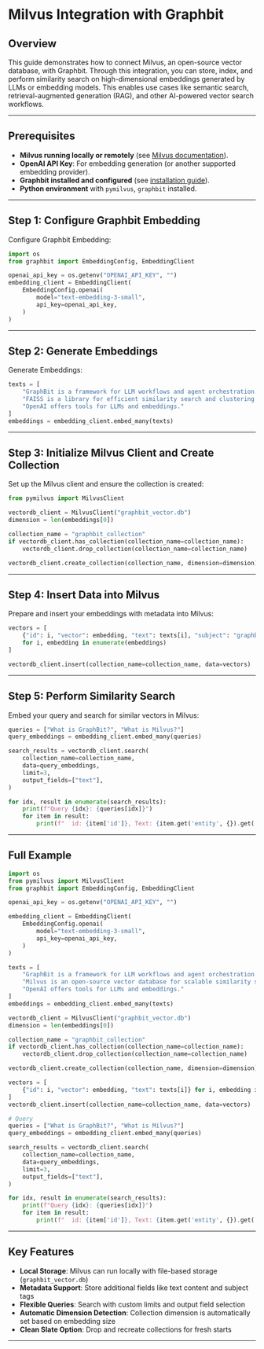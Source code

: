# Milvus Integration with Graphbit

## Overview

This guide demonstrates how to connect Milvus, an open-source vector database, with Graphbit. Through this integration, you can store, index, and perform similarity search on high-dimensional embeddings generated by LLMs or embedding models. This enables use cases like semantic search, retrieval-augmented generation (RAG), and other AI-powered vector search workflows.

---

## Prerequisites

- **Milvus running locally or remotely** (see [Milvus documentation](https://milvus.io/docs)).
- **OpenAI API Key**: For embedding generation (or another supported embedding provider).
- **Graphbit installed and configured** (see [installation guide](../getting-started/installation.md)).
- **Python environment** with `pymilvus`, `graphbit` installed.
---

## Step 1: Configure Graphbit Embedding

Configure Graphbit Embedding:

```python
import os
from graphbit import EmbeddingConfig, EmbeddingClient

openai_api_key = os.getenv("OPENAI_API_KEY", "")
embedding_client = EmbeddingClient(
    EmbeddingConfig.openai(
        model="text-embedding-3-small",
        api_key=openai_api_key,
    )
)
```

---

## Step 2: Generate Embeddings

Generate Embeddings:

```python
texts = [
    "GraphBit is a framework for LLM workflows and agent orchestration.",
    "FAISS is a library for efficient similarity search and clustering of dense vectors.",
    "OpenAI offers tools for LLMs and embeddings."
]
embeddings = embedding_client.embed_many(texts)
```

---

## Step 3: Initialize Milvus Client and Create Collection

Set up the Milvus client and ensure the collection is created:

```python
from pymilvus import MilvusClient

vectordb_client = MilvusClient("graphbit_vector.db")
dimension = len(embeddings[0])

collection_name = "graphbit_collection"
if vectordb_client.has_collection(collection_name=collection_name):
    vectordb_client.drop_collection(collection_name=collection_name)

vectordb_client.create_collection(collection_name, dimension=dimension)
```

---

## Step 4: Insert Data into Milvus

Prepare and insert your embeddings with metadata into Milvus:

```python
vectors = [
    {"id": i, "vector": embedding, "text": texts[i], "subject": "graphbit"} 
    for i, embedding in enumerate(embeddings)
]

vectordb_client.insert(collection_name=collection_name, data=vectors)
```

---

## Step 5: Perform Similarity Search

Embed your query and search for similar vectors in Milvus:

```python
queries = ["What is GraphBit?", "What is Milvus?"]
query_embeddings = embedding_client.embed_many(queries)

search_results = vectordb_client.search(
    collection_name=collection_name,
    data=query_embeddings,
    limit=3,
    output_fields=["text"],
)

for idx, result in enumerate(search_results):
    print(f"Query {idx}: {queries[idx]}")
    for item in result:
        print(f"  id: {item['id']}, Text: {item.get('entity', {}).get('text', '')}, Score: {item.get('distance', 0):.4f}")

```

---

## Full Example

```python
import os
from pymilvus import MilvusClient
from graphbit import EmbeddingConfig, EmbeddingClient

openai_api_key = os.getenv("OPENAI_API_KEY", "")

embedding_client = EmbeddingClient(
    EmbeddingConfig.openai(
        model="text-embedding-3-small",
        api_key=openai_api_key,
    )
)

texts = [
    "GraphBit is a framework for LLM workflows and agent orchestration.",
    "Milvus is an open-source vector database for scalable similarity search and AI applications.",
    "OpenAI offers tools for LLMs and embeddings."
]
embeddings = embedding_client.embed_many(texts)

vectordb_client = MilvusClient("graphbit_vector.db")
dimension = len(embeddings[0])

collection_name = "graphbit_collection"
if vectordb_client.has_collection(collection_name=collection_name):
    vectordb_client.drop_collection(collection_name=collection_name)

vectordb_client.create_collection(collection_name, dimension=dimension)

vectors = [
    {"id": i, "vector": embedding, "text": texts[i]} for i, embedding in enumerate(embeddings)
]
vectordb_client.insert(collection_name=collection_name, data=vectors)

# Query
queries = ["What is GraphBit?", "What is Milvus?"]
query_embeddings = embedding_client.embed_many(queries)

search_results = vectordb_client.search(
    collection_name=collection_name,
    data=query_embeddings,
    limit=3,
    output_fields=["text"],
)

for idx, result in enumerate(search_results):
    print(f"Query {idx}: {queries[idx]}")
    for item in result:
        print(f"  id: {item['id']}, Text: {item.get('entity', {}).get('text', '')}, Score: {item.get('distance', 0):.4f}")
```

---

## Key Features

- **Local Storage**: Milvus can run locally with file-based storage (`graphbit_vector.db`)
- **Metadata Support**: Store additional fields like text content and subject tags
- **Flexible Queries**: Search with custom limits and output field selection
- **Automatic Dimension Detection**: Collection dimension is automatically set based on embedding size
- **Clean Slate Option**: Drop and recreate collections for fresh starts

---
